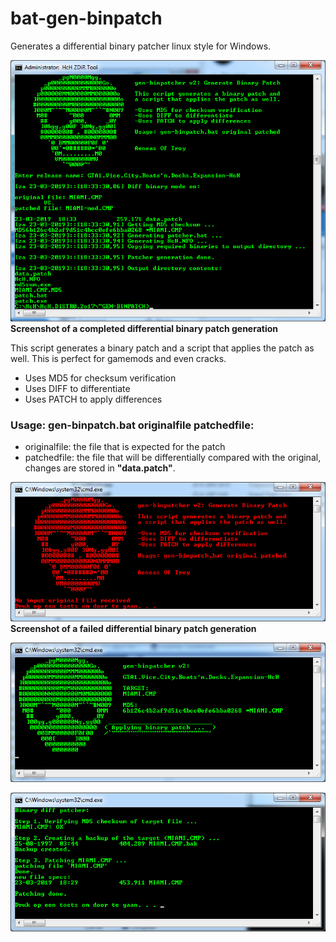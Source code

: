 # bat-gen-binpatch
Generates a differential binary patcher linux style for Windows.

![alt text](https://github.com/aeneasoftroy/bat-gen-binpatch/blob/master/gen-binpatcher_v2_diff_ok.png)
__Screenshot of a completed differential binary patch generation__

This script generates a binary patch and a script that applies the patch as well. This is perfect for gamemods and even cracks.

* Uses MD5 for checksum verification
* Uses DIFF to differentiate
* Uses PATCH to apply differences

### Usage: gen-binpatch.bat originalfile patchedfile:
* originalfile: the file that is expected for the patch
* patchedfile: the file that will be differentially compared with the original, changes are stored in **"data.patch"**.

![alt text](https://github.com/aeneasoftroy/bat-gen-binpatch/blob/master/gen-binpatcher_v2_diff_error.png)
__Screenshot of a failed differential binary patch generation__

![alt text](https://github.com/aeneasoftroy/bat-gen-binpatch/blob/master/gen-binpatcher_v2_apply_screen01.png)

![alt text](https://github.com/aeneasoftroy/bat-gen-binpatch/blob/master/gen-binpatcher_v2_apply_screen02.png)
